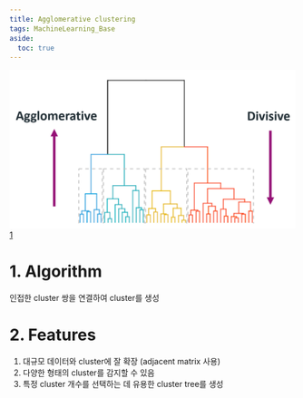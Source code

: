 ```yaml
---
title: Agglomerative clustering
tags: MachineLearning_Base
aside:
  toc: true
---
```


<!--more-->

![](/deprecated/images/2022-03-07-clustering/1.png)[1]

# 1. Algorithm
인접한 cluster 쌍을 연결하여 cluster를 생성


# 2. Features
1. 대규모 데이터와 cluster에 잘 확장 (adjacent matrix 사용)
2. 다양한 형태의 cluster를 감지할 수 있음
3. 특정 cluster 개수를 선택하는 데 유용한 cluster tree를 생성


[1]: https://harshsharma1091996.medium.com/hierarchical-clustering-996745fe656b
